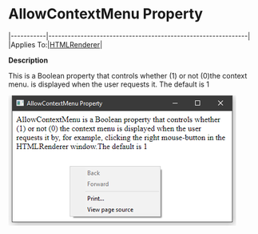 <h1 class="heading"><span class="name">AllowContextMenu</span> <span class="command">Property</span></h1>

|-----------|--------------------------------------------------------------|
|Applies To:|[HTMLRenderer](../../../object-reference/objects/htmlrenderer)|

**Description**

This is a Boolean property that controls whether (1) or not (0)the context menu. is displayed when the user requests it. The default is 1

![](../../img/allowcontextmenu.png)
